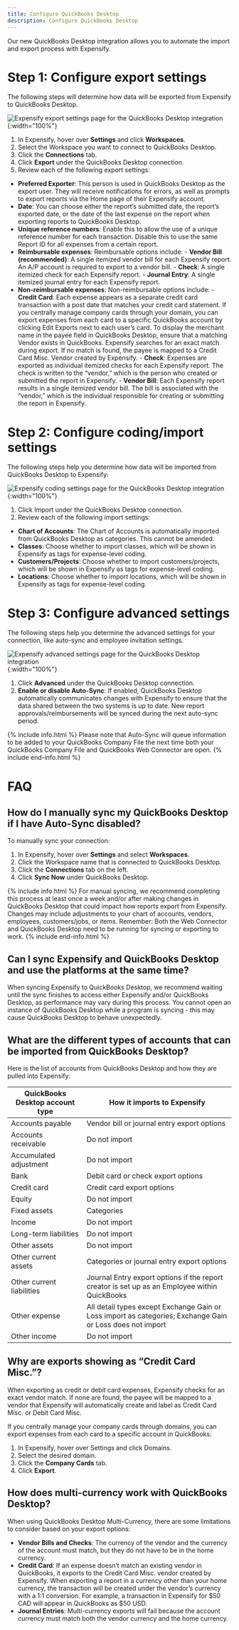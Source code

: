 ```yaml
---
title: Configure QuickBooks Desktop
description: Configure QuickBooks Desktop
---
```

Our new QuickBooks Desktop integration allows you to automate the import and export process with Expensify.

# Step 1: Configure export settings
The following steps will determine how data will be exported from Expensify to QuickBooks Desktop.

![Expensify export settings page for the QuickBooks Desktop integration](https://help.expensify.com/assets/images/quickbooks-desktop-export-settings.png){:width="100%"}

1. In Expensify, hover over **Settings** and click **Workspaces**.
2. Select the Workspace you want to connect to QuickBooks Desktop.
3. Click the **Connections** tab. 
4. Click **Export** under the QuickBooks Desktop connection.
5. Review each of the following export settings:
- **Preferred Exporter**: This person is used in QuickBooks Desktop as the export user. They will receive notifications for errors, as well as prompts to export reports via the Home page of their Expensify account.
- **Date**: You can choose either the report’s submitted date, the report’s exported date, or the date of the last expense on the report when exporting reports to QuickBooks Desktop.
- **Unique reference numbers**: Enable this to allow the use of a unique reference number for each transaction. Disable this to use the same Report ID for all expenses from a certain report.
- **Reimbursable expenses**: Reimbursable options include:
        - **Vendor Bill (recommended)**: A single itemized vendor bill for each Expensify report. An A/P account is required to export to a vendor bill.
        - **Check**: A single itemized check for each Expensify report.
        - **Journal Entry**: A single itemized journal entry for each Expensify report.
- **Non-reimbursable expenses**: Non-reimbursable options include:
        - **Credit Card**: Each expense appears as a separate credit card transaction with a post date that matches your credit card statement. If you centrally manage company cards through your domain, you can export expenses from each card to a specific QuickBooks account by clicking Edit Exports next to each user’s card. To display the merchant name in the payee field in QuickBooks Desktop, ensure that a matching Vendor exists in QuickBooks. Expensify searches for an exact match during export. If no match is found, the payee is mapped to a Credit Card Misc. Vendor created by Expensify.
        - **Check**: Expenses are exported as individual itemized checks for each Expensify report. The check is written to the “vendor,” which is the person who created or submitted the report in Expensify.
        - **Vendor Bill**: Each Expensify report results in a single itemized vendor bill. The bill is associated with the “vendor,” which is the individual responsible for creating or submitting the report in Expensify.

# Step 2: Configure coding/import settings

The following steps help you determine how data will be imported from QuickBooks Desktop to Expensify:

![Expensify coding settings page for the QuickBooks Desktop integration](https://help.expensify.com/assets/images/quickbooks-desktop-coding-settings.png){:width="100%"}

1. Click Import under the QuickBooks Desktop connection.
2. Review each of the following import settings:
- **Chart of Accounts**: The Chart of Accounts is automatically imported from QuickBooks Desktop as categories. This cannot be amended.
- **Classes**: Choose whether to import classes, which will be shown in Expensify as tags for expense-level coding.
- **Customers/Projects**: Choose whether to import customers/projects, which will be shown in Expensify as tags for expense-level coding.
- **Locations**: Choose whether to import locations, which will be shown in Expensify as tags for expense-level coding.

# Step 3: Configure advanced settings

The following steps help you determine the advanced settings for your connection, like auto-sync and employee invitation settings.

![Expensify advanced settings page for the QuickBooks Desktop integration](https://help.expensify.com/assets/images/quickbooks-desktop-advanced-settings.png){:width="100%"}

1. Click **Advanced** under the QuickBooks Desktop connection.
2. **Enable or disable Auto-Sync**: If enabled, QuickBooks Desktop automatically communicates changes with Expensify to ensure that the data shared between the two systems is up to date. New report approvals/reimbursements will be synced during the next auto-sync period.

{% include info.html %}
Please note that Auto-Sync will queue information to be added to your QuickBooks Company File the next time both your QuickBooks Company File and QuickBooks Web Connector are open.
{% include end-info.html %}

# FAQ

## **How do I manually sync my QuickBooks Desktop if I have Auto-Sync disabled?**

To manually sync your connection: 

1. In Expensify, hover over **Settings** and select **Workspaces**. 
2. Click the Workspace name that is connected to QuickBooks Desktop.
3. Click the **Connections** tab on the left. 
4. Click **Sync Now** under QuickBooks Desktop.

{% include info.html %}
For manual syncing, we recommend completing this process at least once a week and/or after making changes in QuickBooks Desktop that could impact how reports export from Expensify. Changes may include adjustments to your chart of accounts, vendors, employees, customers/jobs, or items. Remember: Both the Web Connector and QuickBooks Desktop need to be running for syncing or exporting to work.
{% include end-info.html %}

## **Can I sync Expensify and QuickBooks Desktop and use the platforms at the same time?**

When syncing Expensify to QuickBooks Desktop, we recommend waiting until the sync finishes to access either Expensify and/or QuickBooks Desktop, as performance may vary during this process. You cannot open an instance of QuickBooks Desktop while a program is syncing - this may cause QuickBooks Desktop to behave unexpectedly.

## **What are the different types of accounts that can be imported from QuickBooks Desktop?**

Here is the list of accounts from QuickBooks Desktop and how they are pulled into Expensify:

| QuickBooks Desktop account type  | How it imports to Expensify |
| ------------- | ------------- |
| Accounts payable  | Vendor bill or journal entry export options  |
| Accounts receivable  | Do not import  |
| Accumulated adjustment  | Do not import  |
| Bank  | Debit card or check export options  |
| Credit card  | Credit card export options  |
| Equity  | Do not import  |
| Fixed assets  | Categories  |
| Income  | Do not import  |
| Long-term liabilities  | Do not import  |
| Other assets  | Do not import  |
| Other current assets  | Categories or journal entry export options  |
| Other current liabilities  | Journal Entry export options if the report creator is set up as an Employee within QuickBooks  |
| Other expense  | All detail types except Exchange Gain or Loss import as categories; Exchange Gain or Loss does not import  |
| Other income  | Do not import  |

## **Why are exports showing as “Credit Card Misc.”?**

When exporting as credit or debit card expenses, Expensify checks for an exact vendor match. If none are found, the payee will be mapped to a vendor that Expensify will automatically create and label as Credit Card Misc. or Debit Card Misc. 

If you centrally manage your company cards through domains, you can export expenses from each card to a specific account in QuickBooks:

1. In Expensify, hover over Settings and click Domains.
2. Select the desired domain.
3. Click the **Company Cards** tab. 
4. Click **Export**.

## **How does multi-currency work with QuickBooks Desktop?**

When using QuickBooks Desktop Multi-Currency, there are some limitations to consider based on your export options:

- **Vendor Bills and Checks**: The currency of the vendor and the currency of the account must match, but they do not have to be in the home currency.
- **Credit Card**: If an expense doesn’t match an existing vendor in QuickBooks, it exports to the Credit Card Misc. vendor created by Expensify. When exporting a report in a currency other than your home currency, the transaction will be created under the vendor’s currency with a 1:1 conversion. For example, a transaction in Expensify for $50 CAD will appear in QuickBooks as $50 USD.
- **Journal Entries**: Multi-currency exports will fail because the account currency must match both the vendor currency and the home currency.
